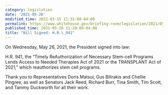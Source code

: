 ```yaml
---
category: legislation
date: '2021-05-26'
modified_time: 2022-03-15 11:31:08-04:00
permalink: https://www.whitehouse.gov/briefing-room/legislation/2021/05/26/bill-signed-h-r-941/
published_time: 2021-05-26 11:29:09-04:00
title: "Bill Signed: H.R.\_941"
---
```

 
On Wednesday, May 26, 2021, the President signed into law:

H.R. 941, the “Timely ReAuthorization of Necessary Stem-cell Programs
Lends Access to Needed Therapies Act of 2021 or the TRANSPLANT Act of
2021,” which reauthorizes stem cell programs.

Thank you to Representatives Doris Matsui, Gus Bilirakis and Chellie
Pingree, as well as Senators Jack Reed, Richard Burr, Tina Smith, Tim
Scott, and Tammy Duckworth for all their work.
